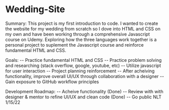 # Wedding-Site

Summary:
This project is my first introduction to code. I wanted to create the website for my wedding from scratch so I dove into HTML and CSS on my own and have been working through a comprehensive Javascript course on Udemy. Exploring how the three languages work together is a personal project to suplement the Javascript course and reinforce fundamental HTML and CSS.

Goals:
-- Practice fundamental HTML and CSS
-- Practice problem solving and researching (stack overflow, google, youtube, etc)
-- Utilize javascript for user interaction
-- Project planning reinforcement
-- After acheiving functionality, improve overall UI/UX through collaboration with a designer
-- Gain exposure to GitHub workflow principles

Development Roadmap:
-- Acheive functionality (Done)
-- Review with with designer & mentor to refine UI/UX and clean code (Done)
-- Go public NLT 1/15/22
